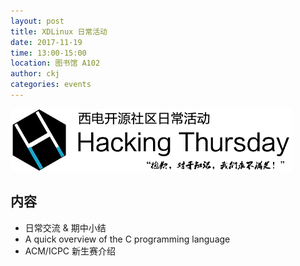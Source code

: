 ```yaml
---
layout: post
title: XDLinux 日常活动
date: 2017-11-19
time: 13:00-15:00
location: 图书馆 A102
author: ckj
categories: events
---
```

![Hacking Thursday](/picture/h4/h4.png)

## 内容

* 日常交流 & 期中小结
* A quick overview of the C programming language
* ACM/ICPC 新生赛介绍
